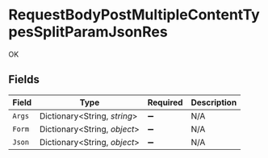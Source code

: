# RequestBodyPostMultipleContentTypesSplitParamJsonRes

OK


## Fields

| Field                        | Type                         | Required                     | Description                  |
| ---------------------------- | ---------------------------- | ---------------------------- | ---------------------------- |
| `Args`                       | Dictionary<String, *string*> | :heavy_minus_sign:           | N/A                          |
| `Form`                       | Dictionary<String, *object*> | :heavy_minus_sign:           | N/A                          |
| `Json`                       | Dictionary<String, *object*> | :heavy_minus_sign:           | N/A                          |